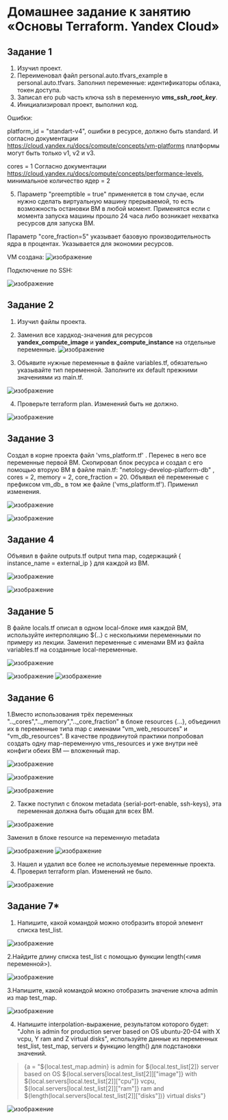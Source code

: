 # Домашнее задание к занятию «Основы Terraform. Yandex Cloud»
## Задание 1
1. Изучил проект.
2. Переименовал файл personal.auto.tfvars_example в personal.auto.tfvars. Заполнил переменные: идентификаторы облака, токен доступа.
3. Записал его pub часть ключа ssh в переменную ***vms_ssh_root_key***.
4. Инициализировал проект, выполнил код.
   
Ошибки:

platform_id = "standart-v4", ошибки в ресурсе, должно быть standard.
И согласно документации https://cloud.yandex.ru/docs/compute/concepts/vm-platforms платформы могут быть только v1, v2 и v3.

cores         = 1
Согласно документации https://cloud.yandex.ru/docs/compute/concepts/performance-levels, минимальное количество ядер = 2

5. Параметр "preemptible = true" применяется в том случае, если нужно сделать виртуальную машину прерываемой, то есть возможность остановки ВМ в любой момент. Применятся если с момента запуска машины прошло 24 часа либо возникает нехватка ресурсов для запуска ВМ.

Параметр "core_fraction=5" указывает базовую производительность ядра в процентах. Указывается для экономии ресурсов.



VM создана:
![изображение](https://github.com/cemeht3000/devops-netology/assets/137440614/b9060467-e313-4531-ac8d-9dc7d0340648)


Подключение по SSH:

![изображение](https://github.com/cemeht3000/devops-netology/assets/137440614/a47b39fe-84b4-486a-a905-3fc4ea46d59e)

## Задание 2

1. Изучил файлы проекта.
2. Заменил все хардкод-значения для ресурсов **yandex_compute_image** и **yandex_compute_instance** на отдельные переменные.
![изображение](https://github.com/cemeht3000/devops-netology/assets/137440614/0e1064d5-7744-4471-8bbd-dbd9df88ce4e)

3. Объявите нужные переменные в файле variables.tf, обязательно указывайте тип переменной. Заполните их default прежними значениями из main.tf.
   
![изображение](https://github.com/cemeht3000/devops-netology/assets/137440614/331c6925-bbd1-4027-ae8d-1c4a83d9b255)

4. Проверьте terraform plan. Изменений быть не должно.
   
![изображение](https://github.com/cemeht3000/devops-netology/assets/137440614/7871ed81-c1f4-40f7-aaa0-56279e606d05)


## Задание 3

Создал в корне проекта файл 'vms_platform.tf' . Перенес в него все переменные первой ВМ. Скопировал блок ресурса и создал с его помощью вторую ВМ в файле main.tf: "netology-develop-platform-db" , cores = 2, memory = 2, core_fraction = 20. Объявил её переменные с префиксом vm_db_ в том же файле ('vms_platform.tf').
Применил изменения.

![изображение](https://github.com/cemeht3000/devops-netology/assets/137440614/89ffe8bc-1a71-48fc-9d74-8732bde49402)

![изображение](https://github.com/cemeht3000/devops-netology/assets/137440614/25904269-916f-489b-b4d9-093423be7a01)


## Задание 4

Объявил в файле outputs.tf output типа map, содержащий { instance_name = external_ip } для каждой из ВМ.

![изображение](https://github.com/cemeht3000/devops-netology/assets/137440614/1291f65c-2b08-4b38-a5b3-9259abbeccf6)

![изображение](https://github.com/cemeht3000/devops-netology/assets/137440614/22cb7384-8286-4663-8174-66af0cb389f2)

## Задание 5

В файле locals.tf описал в одном local-блоке имя каждой ВМ, используйте интерполяцию ${..} с несколькими переменными по примеру из лекции.
Заменил переменные с именами ВМ из файла variables.tf на созданные local-переменные.

![изображение](https://github.com/cemeht3000/devops-netology/assets/137440614/69206c54-c21d-4d80-bbb7-7bd338aa5262)

![изображение](https://github.com/cemeht3000/devops-netology/assets/137440614/1a4c3640-4fe8-46a1-821d-56f11d3e3de4)
![изображение](https://github.com/cemeht3000/devops-netology/assets/137440614/6ded0cf0-ec7f-4dc9-86d7-1d694c0f0324)

## Задание 6

1.Вместо использования трёх переменных ".._cores",".._memory",".._core_fraction" в блоке resources {...}, объединил их в переменные типа map с именами "vm_web_resources" и "vm_db_resources". В качестве продвинутой практики попробовал создать одну map-переменную vms_resources и уже внутри неё конфиги обеих ВМ — вложенный map.

![изображение](https://github.com/cemeht3000/devops-netology/assets/137440614/8171721d-d4d5-44d8-a18d-25eab7c158b8)


![изображение](https://github.com/cemeht3000/devops-netology/assets/137440614/9add7bc5-2233-44f0-8f18-614f9f0fe41b)


![изображение](https://github.com/cemeht3000/devops-netology/assets/137440614/8700f88c-0e62-44bd-a9bf-a1d02bb09e9e)


2. Также поступил с блоком metadata {serial-port-enable, ssh-keys}, эта переменная должна быть общая для всех ВМ.

![изображение](https://github.com/cemeht3000/devops-netology/assets/137440614/10455294-6fab-4bfa-83a3-85d02da41da1)

Заменил в блоке resource на переменную metadata 

![изображение](https://github.com/cemeht3000/devops-netology/assets/137440614/14cd09a2-1b27-48c4-958a-cde5f3285d61)
![изображение](https://github.com/cemeht3000/devops-netology/assets/137440614/8b426972-b01b-4d34-8a2c-608602839b5f)

3. Нашел и удалил все более не используемые переменные проекта.
4. Проверил terraform plan. Изменений не было.

![изображение](https://github.com/cemeht3000/devops-netology/assets/137440614/8d00a6a9-6905-40fd-9bff-524495ea3fc9)


## Задание 7*
1. Напишите, какой командой можно отобразить второй элемент списка test_list.

![изображение](https://github.com/cemeht3000/devops-netology/assets/137440614/6e3e4c6d-7fa0-4446-805f-5900fb5d77f1)

2.Найдите длину списка test_list с помощью функции length(<имя переменной>).

![изображение](https://github.com/cemeht3000/devops-netology/assets/137440614/c5f06c70-1a6d-438e-97af-3661011d568f)

3.Напишите, какой командой можно отобразить значение ключа admin из map test_map.

![изображение](https://github.com/cemeht3000/devops-netology/assets/137440614/f7a0407d-bc2b-44e0-a0d6-2c56728e60ee)

4. Напишите interpolation-выражение, результатом которого будет: "John is admin for production server based on OS ubuntu-20-04 with X vcpu, Y ram and Z virtual disks", используйте данные из переменных test_list, test_map, servers и функцию length() для подстановки значений.

> {a = "${local.test_map.admin} is admin for ${local.test_list[2]} server based on OS ${local.servers[local.test_list[2]]["image"]} with ${local.servers[local.test_list[2]]["cpu"]} vcpu, ${local.servers[local.test_list[2]]["ram"]} ram and ${length(local.servers[local.test_list[2]]["disks"])} virtual disks"}

![изображение](https://github.com/cemeht3000/devops-netology/assets/137440614/8d559b62-4658-48ea-89c5-884196127a68)



